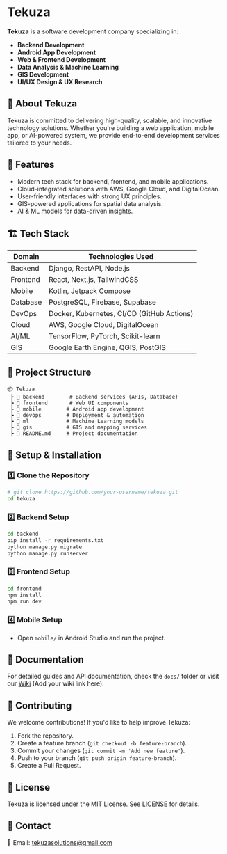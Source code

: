 # Tekuza

**Tekuza** is a software development company specializing in:
- **Backend Development**
- **Android App Development**
- **Web & Frontend Development**
- **Data Analysis & Machine Learning**
- **GIS Development**
- **UI/UX Design & UX Research**

## 🚀 About Tekuza
Tekuza is committed to delivering high-quality, scalable, and innovative technology solutions. Whether you're building a web application, mobile app, or AI-powered system, we provide end-to-end development services tailored to your needs.

## 📌 Features
- Modern tech stack for backend, frontend, and mobile applications.
- Cloud-integrated solutions with AWS, Google Cloud, and DigitalOcean.
- User-friendly interfaces with strong UX principles.
- GIS-powered applications for spatial data analysis.
- AI & ML models for data-driven insights.

## 🏗 Tech Stack
| Domain          | Technologies Used |
|---------------|-----------------|
| Backend      | Django, RestAPI, Node.js |
| Frontend     | React, Next.js, TailwindCSS |
| Mobile       | Kotlin, Jetpack Compose |
| Database     | PostgreSQL, Firebase, Supabase |
| DevOps       | Docker, Kubernetes, CI/CD (GitHub Actions) |
| Cloud        | AWS, Google Cloud, DigitalOcean |
| AI/ML        | TensorFlow, PyTorch, Scikit-learn |
| GIS          | Google Earth Engine, QGIS, PostGIS |

## 📂 Project Structure
```
📦 Tekuza
 ┣ 📂 backend        # Backend services (APIs, Database)
 ┣ 📂 frontend       # Web UI components
 ┣ 📂 mobile        # Android app development
 ┣ 📂 devops        # Deployment & automation
 ┣ 📂 ml            # Machine Learning models
 ┣ 📂 gis           # GIS and mapping services
 ┣ 📜 README.md     # Project documentation
```

## 🔧 Setup & Installation
### 1️⃣ Clone the Repository
```sh
# git clone https://github.com/your-username/tekuza.git
cd tekuza
```
### 2️⃣ Backend Setup
```sh
cd backend
pip install -r requirements.txt
python manage.py migrate
python manage.py runserver
```
### 3️⃣ Frontend Setup
```sh
cd frontend
npm install
npm run dev
```
### 4️⃣ Mobile Setup
- Open `mobile/` in Android Studio and run the project.

## 📖 Documentation
For detailed guides and API documentation, check the `docs/` folder or visit our [Wiki](#) (Add your wiki link here).

## 🤝 Contributing
We welcome contributions! If you'd like to help improve Tekuza:
1. Fork the repository.
2. Create a feature branch (`git checkout -b feature-branch`).
3. Commit your changes (`git commit -m 'Add new feature'`).
4. Push to your branch (`git push origin feature-branch`).
5. Create a Pull Request.

## 📜 License
Tekuza is licensed under the MIT License. See [LICENSE](LICENSE) for details.

## 📩 Contact
📧 Email: tekuzasolutions@gmail.com 
<!-- 🌐 Website: [tekuza.com](#)  
🐦 Twitter: [@tekuza_dev](#)   -->
